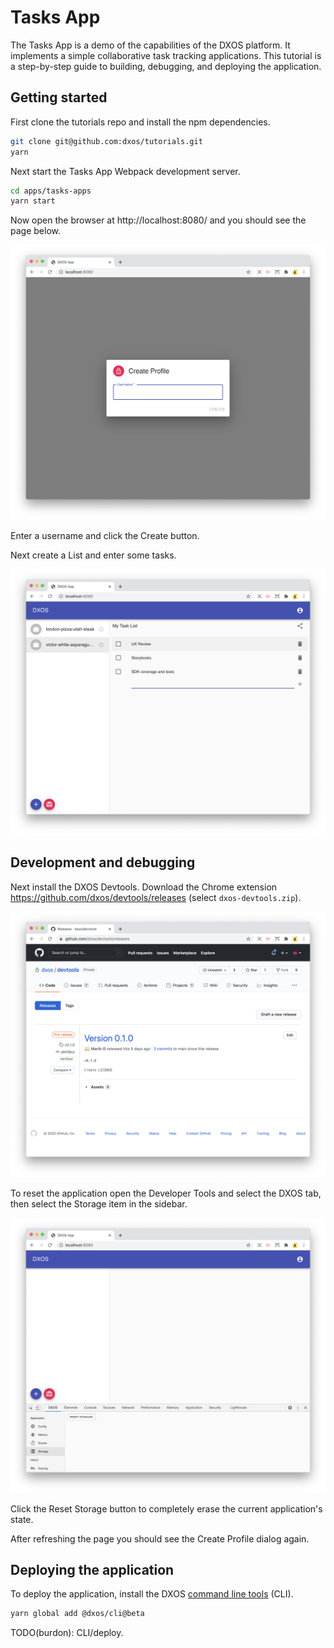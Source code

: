 # Tasks App

The Tasks App is a demo of the capabilities of the DXOS platform.
It implements a simple collaborative task tracking applications.
This tutorial is a step-by-step guide to building, debugging, and deploying the application.

## Getting started

First clone the tutorials repo and install the npm dependencies.

```bash
git clone git@github.com:dxos/tutorials.git
yarn
```

Next start the Tasks App Webpack development server.

```bash
cd apps/tasks-apps
yarn start
```

Now open the browser at http://localhost:8080/ and you should see the page below.

![Tasks App](images/create-profile.png)

Enter a username and click the Create button.

Next create a List and enter some tasks.

![Tasks App](images/task-list.png)

## Development and debugging

Next install the DXOS Devtools. 
Download the Chrome extension https://github.com/dxos/devtools/releases (select `dxos-devtools.zip`).

![Tasks App](images/devtools-download.png)

To reset the application open the Developer Tools and select the DXOS tab, then select the Storage item in the sidebar.

![Tasks App](images/devtools-reset.png)

Click the Reset Storage button to completely erase the current application's state.

After refreshing the page you should see the Create Profile dialog again.

## Deploying the application

To deploy the application, install the DXOS [command line tools](https://github.com/dxos/cli) (CLI).

```bash
yarn global add @dxos/cli@beta
```

TODO(burdon): CLI/deploy.
